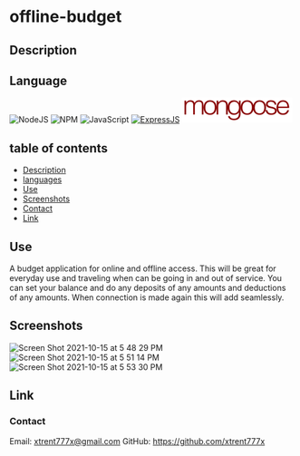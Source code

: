 # offline-budget

## Description


## Language
![NodeJS](https://img.shields.io/badge/node.js-%2343853D.svg?style=for-the-badge&logo=node.js&logoColor=white)
![NPM](https://img.shields.io/badge/NPM-%23000000.svg?style=for-the-badge&logo=npm&logoColor=white)
![JavaScript](https://img.shields.io/badge/javascript-%23323330.svg?style=for-the-badge&logo=javascript&logoColor=%23F7DF1E)
[![ExpressJS](https://github.com/MarioTerron/logo-images/blob/master/logos/expressjs.png)](http://expressjs.com///)
[![Monogoose](https://github.com/MarioTerron/logo-images/blob/master/logos/mongoose.png)](http://mongoosejs.com/)



## table of contents

* [Description](#description)
* [languages](#languages)              
* [Use](#use)
* [Screenshots](#screenshots)
* [Contact](#contact)
* [Link](#link)

## Use
A budget application for online and offline access. This will be great for everyday use and traveling when can be going in and out of service. You can set your balance and do any deposits of any amounts and deductions of any amounts. When connection is made again this will add seamlessly.

## Screenshots
![Screen Shot 2021-10-15 at 5 48 29 PM](https://user-images.githubusercontent.com/84681402/137565365-10fd6cae-4b8a-469d-b22c-d6e826764600.png)
![Screen Shot 2021-10-15 at 5 51 14 PM](https://user-images.githubusercontent.com/84681402/137565367-2779682d-8f7e-46bc-99b8-4aaa50cf38f2.png)
![Screen Shot 2021-10-15 at 5 53 30 PM](https://user-images.githubusercontent.com/84681402/137565369-682aa2da-a1bb-4b66-acf7-207fffb3a8b5.png)

## Link

### Contact
Email: xtrent777x@gmail.com
GitHub: https://github.com/xtrent777x

